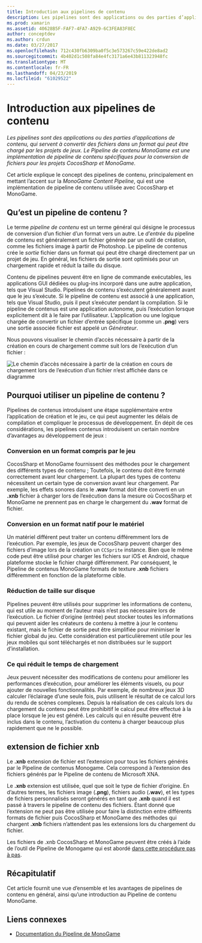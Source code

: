 ```yaml
---
title: Introduction aux pipelines de contenu
description: Les pipelines sont des applications ou des parties d’applications de contenu, qui servent à convertir des fichiers dans un format qui peut être chargé par les projets de jeux. Le Pipeline de contenu MonoGame est une implémentation de pipeline de contenu spécifiques pour la conversion de fichiers pour les projets CocosSharp et MonoGame.
ms.prod: xamarin
ms.assetid: 40628B5F-FAF7-4FA7-A929-6C3FEA83F8EC
author: conceptdev
ms.author: crdun
ms.date: 03/27/2017
ms.openlocfilehash: 712c430fb6309ba0f5c3e573267c59e422de8ad2
ms.sourcegitcommit: 4b402d1c508fa84e4fc3171a6e43b811323948fc
ms.translationtype: MT
ms.contentlocale: fr-FR
ms.lasthandoff: 04/23/2019
ms.locfileid: "61029522"
---
```

# <a name="introduction-to-content-pipelines"></a>Introduction aux pipelines de contenu

_Les pipelines sont des applications ou des parties d’applications de contenu, qui servent à convertir des fichiers dans un format qui peut être chargé par les projets de jeux. Le Pipeline de contenu MonoGame est une implémentation de pipeline de contenu spécifiques pour la conversion de fichiers pour les projets CocosSharp et MonoGame._

Cet article explique le concept des pipelines de contenu, principalement en mettant l’accent sur la *MonoGame Content Pipeline*, qui est une implémentation de pipeline de contenu utilisée avec CocosSharp et MonoGame.


## <a name="what-is-a-content-pipeline"></a>Qu’est un pipeline de contenu ?

Le terme *pipeline de contenu* est un terme général qui désigne le processus de conversion d’un fichier d’un format vers un autre. Le *d’entrée* du pipeline de contenu est généralement un fichier générée par un outil de création, comme les fichiers image à partir de Photoshop. Le pipeline de contenus crée le *sortie* fichier dans un format qui peut être chargé directement par un projet de jeu. En général, les fichiers de sortie sont optimisés pour un chargement rapide et réduit la taille du disque.

Contenu de pipelines peuvent être en ligne de commande exécutables, les applications GUI dédiées ou plug-ins incorporé dans une autre application, tels que Visual Studio. Pipelines de contenu s’exécutent généralement avant que le jeu s’exécute. Si le pipeline de contenu est associé à une application, tels que Visual Studio, puis il peut s’exécuter pendant la compilation. Si le pipeline de contenus est une application autonome, puis l’exécution lorsque explicitement dit à le faire par l’utilisateur. L’application ou une logique chargée de convertir un fichier d’entrée spécifique (comme un **.png**) vers une sortie associée fichier est appelé un *Générateur*. 

Nous pouvons visualiser le chemin d’accès nécessaire à partir de la création en cours de chargement comme suit lors de l’exécution d’un fichier :

![](introduction-images/image1.png "Le chemin d’accès nécessaire à partir de la création en cours de chargement lors de l’exécution d’un fichier n’est affichée dans ce diagramme")

## <a name="why-use-a-content-pipeline"></a>Pourquoi utiliser un pipeline de contenu ?

Pipelines de contenus introduisent une étape supplémentaire entre l’application de création et le jeu, ce qui peut augmenter les délais de compilation et compliquer le processus de développement. En dépit de ces considérations, les pipelines contenus introduisent un certain nombre d’avantages au développement de jeux :


### <a name="converting-to-a-format-understood-by-the-game"></a>Conversion en un format compris par le jeu

CocosSharp et MonoGame fournissent des méthodes pour le chargement des différents types de contenu ; Toutefois, le contenu doit être formaté correctement avant leur chargement. La plupart des types de contenu nécessitent un certain type de conversion avant leur chargement. Par exemple, les effets sonores dans le **.wav** format doit être converti en un **.xnb** fichier à charger lors de l’exécution dans la mesure où CocosSharp et MonoGame ne prennent pas en charge le chargement du **.wav** format de fichier.


### <a name="converting-to-a-format-native-to-the-hardware"></a>Conversion en un format natif pour le matériel

Un matériel différent peut traiter un contenu différemment lors de l’exécution. Par exemple, les jeux de CocosSharp peuvent charger des fichiers d’image lors de la création un `CCSprite` instance. Bien que le même code peut être utilisé pour charger les fichiers sur iOS et Android, chaque plateforme stocke le fichier chargé différemment. Par conséquent, le Pipeline de contenus MonoGame formats de texture **.xnb** fichiers différemment en fonction de la plateforme cible.


### <a name="reducing-size-on-disk"></a>Réduction de taille sur disque 

Pipelines peuvent être utilisés pour supprimer les informations de contenu, qui est utile au moment de l’auteur mais n’est pas nécessaire lors de l’exécution. Le fichier d’origine (entrée) peut stocker toutes les informations qui peuvent aider les créateurs de contenu à mettre à jour le contenu existant, mais le fichier de sortie peut être simplifiée pour minimiser le fichier global du jeu. Cette considération est particulièrement utile pour les jeux mobiles qui sont téléchargés et non distribuées sur le support d’installation.


### <a name="reducing-load-time"></a>Ce qui réduit le temps de chargement

Jeux peuvent nécessiter des modifications de contenu pour améliorer les performances d’exécution, pour améliorer les éléments visuels, ou pour ajouter de nouvelles fonctionnalités. Par exemple, de nombreux jeux 3D calculer l’éclairage d’une seule fois, puis utilisent le résultat de ce calcul lors du rendu de scènes complexes. Depuis la réalisation de ces calculs lors du chargement du contenu peut être prohibitif le calcul peut être effectué à la place lorsque le jeu est généré. Les calculs qui en résulte peuvent être inclus dans le contenu, l’activation du contenu à charger beaucoup plus rapidement que ne le possible. 


## <a name="xnb-file-extension"></a>extension de fichier xnb

Le **.xnb** extension de fichier est l’extension pour tous les fichiers générés par le Pipeline de contenus Monogame. Cela correspond à l’extension des fichiers générés par le Pipeline de contenu de Microsoft XNA.

Le **.xnb** extension est utilisée, quel que soit le type de fichier d’origine. En d’autres termes, les fichiers image (**.png**), fichiers audio (**.wav**), et les types de fichiers personnalisés seront générés en tant que **.xnb** quand il est passé à travers le pipeline de contenu des fichiers. Étant donné que l’extension ne peut pas être utilisée pour faire la distinction entre différents formats de fichier puis CocosSharp et MonoGame des méthodes qui chargent **.xnb** fichiers n’attendent pas les extensions lors du chargement du fichier.

Les fichiers de .xnb CocosSharp et MonoGame peuvent être créés à l’aide de l’outil de Pipeline de Monogame qui est abordé [dans cette procédure pas à pas](~/graphics-games/cocossharp/content-pipeline/walkthrough.md).


## <a name="summary"></a>Récapitulatif

Cet article fournit une vue d’ensemble et les avantages de pipelines de contenu en général, ainsi qu’une introduction au Pipeline de contenu MonoGame.

## <a name="related-links"></a>Liens connexes

- [Documentation du Pipeline de MonoGame](http://www.monogame.net/documentation/?page=Pipeline)
